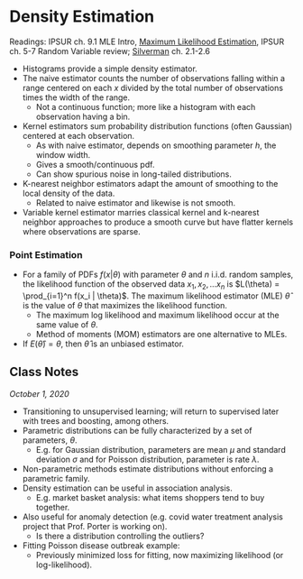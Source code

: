 # Density Estimation

Readings: IPSUR ch. 9.1 MLE Intro, [Maximum Likelihood Estimation](https://www.math.arizona.edu/~jwatkins/O_mle.pdf), IPSUR ch. 5-7 Random Variable review; [Silverman](https://books.google.com/books?id=e-xsrjsL7WkC&lpg=PP1&pg=PA20#v=onepage&q&f=false) ch. 2.1-2.6

- Histograms provide a simple density estimator.
- The naive estimator counts the number of observations falling within a range centered on each $x$ divided by the total number of observations times the width of the range.
  - Not a continuous function; more like a histogram with each observation having a bin.
- Kernel estimators sum probability distribution functions (often Gaussian) centered at each observation.
  - As with naive estimator, depends on smoothing parameter $h$, the window width.
  - Gives a smooth/continuous pdf.
  - Can show spurious noise in long-tailed distributions.
- K-nearest neighbor estimators adapt the amount of smoothing to the local density of the data.
  - Related to naive estimator and likewise is not smooth.
- Variable kernel estimator marries classical kernel and k-nearest neighbor approaches to produce a smooth curve but have flatter kernels where observations are sparse.

### Point Estimation

- For a family of PDFs $f(x | \theta)$ with parameter $\theta$ and $n$ i.i.d. random samples, the likelihood function of the observed data $x_1, x_2, ... x_n$ is $L(\theta) = \prod_{i=1}^n f(x_i | \theta)$.  The maximum likelihood estimator (MLE) $\hat\theta$ is the value of $\theta$ that maximizes the likelihood function.
  - The maximum log likelihood and maximum likelihood occur at the same value of $\theta$.
  - Method of moments (MOM) estimators are one alternative to MLEs.
- If $E(\hat\theta) = \theta$, then $\hat\theta$ is an unbiased estimator.

## Class Notes

*October 1, 2020*

- Transitioning to unsupervised learning; will return to supervised later with trees and boosting, among others.
- Parametric distributions can be fully characterized by a set of parameters, $\theta$. 
  - E.g. for Gaussian distribution, parameters are mean $\mu$ and standard deviation $\sigma$ and for Poisson distribution, parameter is rate $\lambda$.
- Non-parametric methods estimate distributions without enforcing a parametric family.
- Density estimation can be useful in association analysis.
  - E.g. market basket analysis: what items shoppers tend to buy together.
- Also useful for anomaly detection (e.g. covid water treatment analysis project that Prof. Porter is working on).
  - Is there a distribution controlling the outliers?
- Fitting Poisson disease outbreak example:
  - Previously minimized loss for fitting, now maximizing likelihood (or log-likelihood).
